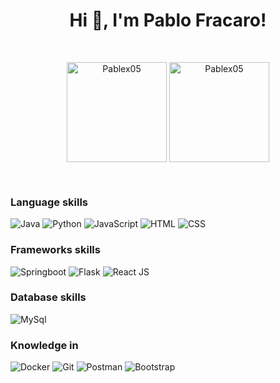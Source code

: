 <h1 align="center">Hi 👋, I'm  Pablo Fracaro!</h1>
</br>

<p align="center">
  <img align="center" height="160em" src="https://github-readme-stats.vercel.app/api/top-langs/?username=Pablex05&langs_count=8&layout=compact&hide=css,html, jupyter Notebook&theme=tokyonight" alt="Pablex05" />
  <img align="center" height="160em" src="https://github-readme-stats.vercel.app/api?username=Pablex05&show_icons=true&include_all_commits=true&theme=tokyonight" alt="Pablex05" />
</p>
</br>

<h3 align="left"><b>Language skills</b></h3>
	<p>
  		<img alt="Java" src="https://img.shields.io/badge/java-%23ED8B00.svg?&style=for-the-badge&logo=java&logoColor=white"/>
		<img alt="Python" src="https://img.shields.io/badge/python%20-%2314354C.svg?&style=for-the-badge&logo=python&logoColor=white"/>
		<img alt="JavaScript" src="https://img.shields.io/badge/javascript%20-%23007ACC.svg?&style=for-the-badge&logo=javascript&logoColor=white"/>
		<img alt="HTML" src="https://img.shields.io/badge/HTML-239120?style=for-the-badge&logo=html5&logoColor=white"/>
		<img alt="CSS" src="https://img.shields.io/badge/CSS-239120?&style=for-the-badge&logo=css3&logoColor=white"/>
	</p>
<h3 align="left"><b>Frameworks skills</b></h3>
	<p>
    		<img alt="Springboot" src="https://img.shields.io/badge/Spring_Boot-F2F4F9?style=for-the-badge&logo=spring-boot"/>	
		<img alt="Flask" src="https://img.shields.io/badge/flask%20-%23000.svg?&style=for-the-badge&logo=flask&logoColor=white"/>
		<img alt="React JS" src="https://img.shields.io/badge/-ReactJs-61DAFB?logo=react&logoColor=white&style=for-the-badge"/>
	</p>
<h3 align="left"><b>Database skills</b></h3>
	<p>
		<img alt="MySql" src="https://img.shields.io/badge/MySQL-d11702?style=for-the-badge&logo=mysql&logoColor=white"/>
	</p>
<h3 align="left"><b>Knowledge in</b></h3>
	<p>
		<img alt="Docker" src="https://img.shields.io/badge/Docker-2CA5E0?style=for-the-badge&logo=docker&logoColor=white"/>
		<img alt="Git" src="https://img.shields.io/badge/Git-F05032?style=for-the-badge&logo=git&logoColor=white"/>
		<img alt="Postman" src="https://img.shields.io/badge/Postman-FF6C37?style=for-the-badge&logo=Postman&logoColor=white"/>
    <img alt="Bootstrap" src="https://img.shields.io/badge/bootstrap%20-%23563D7C.svg?&style=for-the-badge&logo=bootstrap&logoColor=white"/>
	</p>


